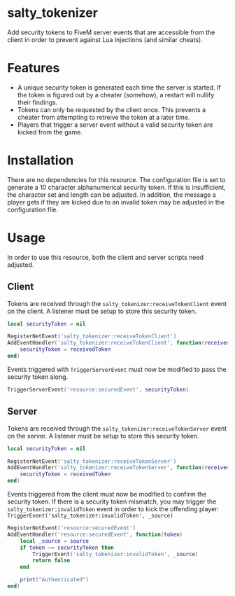 # salty_tokenizer
Add security tokens to FiveM server events that are accessible from the client in order to prevent against Lua injections (and similar cheats).

# Features
* A unique security token is generated each time the server is started. If the token is figured out by a cheater (somehow), a restart will nullify their findings.
* Tokens can only be requested by the client once. This prevents a cheater from attempting to retreive the token at a later time.
* Players that trigger a server event without a valid security token are kicked from the game.

# Installation
There are no dependencies for this resource. The configuration file is set to generate a 10 character alphanumerical security token. If this is insufficient, the character set and length can be adjusted. In addition, the message a player gets if they are kicked due to an invalid token may be adjusted in the configuration file.

# Usage
In order to use this resource, both the client and server scripts need adjusted.

## Client
Tokens are received through the `salty_tokenizer:receiveTokenClient` event on the client. A listener must be setup to store this security token.
```lua
local securityToken = nil

RegisterNetEvent('salty_tokenizer:receiveTokenClient')
AddEventHandler('salty_tokenizer:receiveTokenClient', function(receivedToken)
	securityToken = receivedToken
end)
```
Events triggered with `TriggerServerEvent` must now be modified to pass the security token along.
```lua
TriggerServerEvent('resource:securedEvent', securityToken)
```

## Server
Tokens are received through the `salty_tokenizer:receiveTokenServer` event on the server. A listener must be setup to store this security token.
```lua
local securityToken = nil

RegisterNetEvent('salty_tokenizer:receiveTokenServer')
AddEventHandler('salty_tokenizer:receiveTokenServer', function(receivedToken)
	securityToken = receivedToken
end)
```
Events triggered from the client must now be modified to confirm the security token. If there is a security token mismatch, you may trigger the `salty_tokenizer:invalidToken` event in order to kick the offending player: `TriggerEvent('salty_tokenizer:invalidToken', _source)`

```lua
RegisterNetEvent('resource:securedEvent')
AddEventHandler('resource:securedEvent', function(token)
	local _source = source
	if token ~= securityToken then
		TriggerEvent('salty_tokenizer:invalidToken', _source)
		return false
	end

	print("Authenticated")
end)
```
